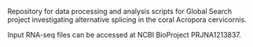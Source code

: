 Repository for data processing and analysis scripts for Global Search project investigating alternative splicing in the coral Acropora cervicornis.

Input RNA-seq files can be accessed at NCBI BioProject PRJNA1213837.
